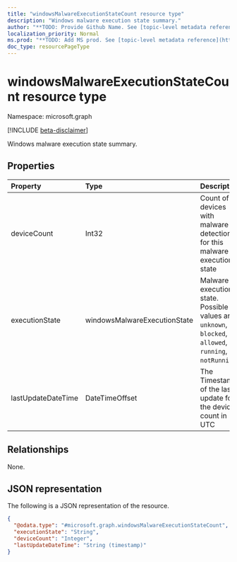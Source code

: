 ```yaml
---
title: "windowsMalwareExecutionStateCount resource type"
description: "Windows malware execution state summary."
author: "**TODO: Provide Github Name. See [topic-level metadata reference](https://msgo.azurewebsites.net/add/document/guidelines/metadata.html#topic-level-metadata)**"
localization_priority: Normal
ms.prod: "**TODO: Add MS prod. See [topic-level metadata reference](https://msgo.azurewebsites.net/add/document/guidelines/metadata.html#topic-level-metadata)**"
doc_type: resourcePageType
---
```


# windowsMalwareExecutionStateCount resource type

Namespace: microsoft.graph

[!INCLUDE [beta-disclaimer](../../includes/beta-disclaimer.md)]

Windows malware execution state summary.

## Properties
|Property|Type|Description|
|:---|:---|:---|
|deviceCount|Int32|Count of devices with malware detections for this malware execution state|
|executionState|windowsMalwareExecutionState|Malware execution state. Possible values are: `unknown`, `blocked`, `allowed`, `running`, `notRunning`.|
|lastUpdateDateTime|DateTimeOffset|The Timestamp of the last update for the device count in UTC|

## Relationships
None.

## JSON representation
The following is a JSON representation of the resource.
<!-- {
  "blockType": "resource",
  "@odata.type": "microsoft.graph.windowsMalwareExecutionStateCount"
}
-->
``` json
{
  "@odata.type": "#microsoft.graph.windowsMalwareExecutionStateCount",
  "executionState": "String",
  "deviceCount": "Integer",
  "lastUpdateDateTime": "String (timestamp)"
}
```

